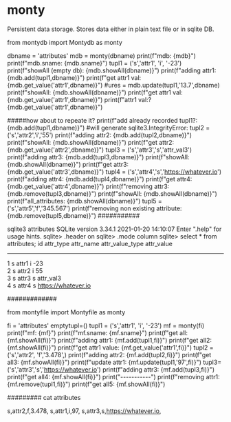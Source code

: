 # monty
Persistent data storage. Stores data either in plain text file or in sqlite DB.

from montydb import  Montydb as monty 

dbname = 'attributes'
mdb = monty(dbname)
print(f"mdb: {mdb}")
print(f"mdb.sname: {mdb.sname}")
tupl1 = ('s','attr1', 'i', '-23')
print(f"showAll (empty db): {mdb.showAll(dbname)}")
print(f"adding attr1: {mdb.add(tupl1,dbname)}")
print(f"get attr1 val: {mdb.get_value('attr1',dbname)}")
#ures = mdb.update(tupl1,'13.7',dbname)
print(f"showAll: {mdb.showAll(dbname)}")
print(f"get attr1 val: {mdb.get_value('attr1',dbname)}")
print(f"attr1 val:? {mdb.get_value('attr1',dbname)}")

#####how about to repeate it?
print(f"add already recorded tupl1?: {mdb.add(tupl1,dbname)}") #will generate sqlite3.IntegrityError:
tupl2 = ('s','attr2','i','55')
print(f"adding attr2: {mdb.add(tupl2,dbname)}")
print(f"showAll: {mdb.showAll(dbname)}")
print(f"get attr2: {mdb.get_value('attr2',dbname)}")
tupl3 = ('s','attr3','s','attr_val3')
print(f"adding attr3: {mdb.add(tupl3,dbname)}")
print(f"showAll: {mdb.showAll(dbname)}")
print(f"get attr3: {mdb.get_value('attr3',dbname)}")
tupl4 = ('s','attr4','s','https://whatever.io')
print(f"adding attr4: {mdb.add(tupl4,dbname)}")
print(f"get attr4: {mdb.get_value('attr4',dbname)}")
print(f"removing attr3: {mdb.remove(tupl3,dbname)}")
print(f"showAll: {mdb.showAll(dbname)}")
print(f"all_attributes: {mdb.showAll(dbname)}")
tupl5 = ('s','attr5','f','345.567')
print(f"removing non existing attribute: {mdb.remove(tupl5,dbname)}")
###########

sqlite3 attributes 
SQLite version 3.34.1 2021-01-20 14:10:07
Enter ".help" for usage hints.
sqlite> .header on
sqlite> .mode column
sqlite> select * from attributes;
id  attr_type  attr_name  attr_value_type  attr_value         
--  ---------  ---------  ---------------  -------------------
1   s          attr1      i                -23                
2   s          attr2      i                55                 
3   s          attr3      s                attr_val3          
4   s          attr4      s                https://whatever.io

#############

from montyfile import Montyfile as monty

fi = 'attributes'
emptytupl=()
tupl1 = ('s','attr1', 'i', '-23')
mf = monty(fi)
print(f"mf: {mf}")
print(f"mf.sname: {mf.sname}")
print(f"get all: {mf.showAll(fi)}")
print(f"adding attr1: {mf.add(tupl1,fi)}")
print(f"get all2: {mf.showAll(fi)}")
print(f"get attr1 value: {mf.get_value('attr1',fi)}")
tupl2 = ('s','attr2', 'f','3.478',)
print(f"adding attr2: {mf.add(tupl2,fi)}")
print(f"get all3: {mf.showAll(fi)}")
print(f"update attr1: {mf.update(tupl1,'97',fi)}")
tupl3=('s','attr3','s','https://whatever.io')
print(f"adding attr3: {mf.add(tupl3,fi)}")
print(f"get all4: {mf.showAll(fi)}")
print("-----------")
print(f"removing attr1: {mf.remove(tupl1,fi)}")
print(f"get all5: {mf.showAll(fi)}")

#########
cat attributes 

s,attr2,f,3.478,
s,attr1,i,97,
s,attr3,s,https://whatever.io,

